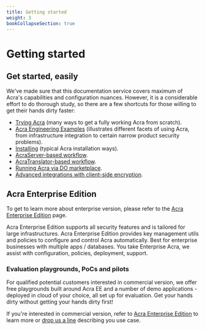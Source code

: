 ```yaml
---
title: Getting started
weight: 3
bookCollapseSection: true
---
```


# Getting started

## Get started, easily

We've made sure that this documentation service covers maximum of Acra's capabilities and configuration nuances. However, it is a considerable effort to do thorough study, so there are a few shortcuts for those willing to get their hands dirty faster:

* [Trying Acra](/acra/getting-started/trying/) (many ways to get a fully working Acra from scratch).
* [Acra Engineering Examples](https://github.com/cossacklabs/acra-engineering-demo#what-is-this) (illustrates different facets of using Acra, from infrastructure integration to certain narrow product security problems).
* [Installing](/acra/getting-started/installing/) (typical Acra installation ways).
* [AcraServer-based workflow](/acra/guides/integrating-acra-server-into-infrastructure/#integrating-acra-server-into-infrastructure/).
* [AcraTranslator-based workflow](/acra/guides/integrating-acra-translator-into-new-infrastructure/#usage-of-acratranslator).
* [Running Acra via DO marketplace](/acra/guides/acra-on-digital-ocean).
* [Advanced integrations with client-side encryption](/acra/guides/advanced-integrations/).

## Acra Enterprise Edition

To get to learn more about enterprise version, please refer to the [Acra Enterprise Edition](/acra/enterprise-edition/) page.

Acra Enterprise Edition supports all security features and is tailored for large infrastructures. Acra Enterprise Edition provides key management utils and policies to configure and control Acra automatically. Best for enterprise businesses with multiple apps / databases. You take Enterprise Acra, we assist with configuration, policies, deployment, support.

### Evaluation playgrounds, PoCs and pilots

For qualified potential customers interested in commercial version, we offer free playgrounds built around Acra EE and a number of demo applications - deployed in cloud of your choice, all set up for evaluation. Get your hands dirty without getting your hands dirty first!

If you're interested in commercial version, refer to [Acra Enterprise Edition](/acra/enterprise-edition/#how-to-evaluate-and-get-started) to learn more or [drop us a line](mailto:sales@cossacklabs.com) describing you use case.
